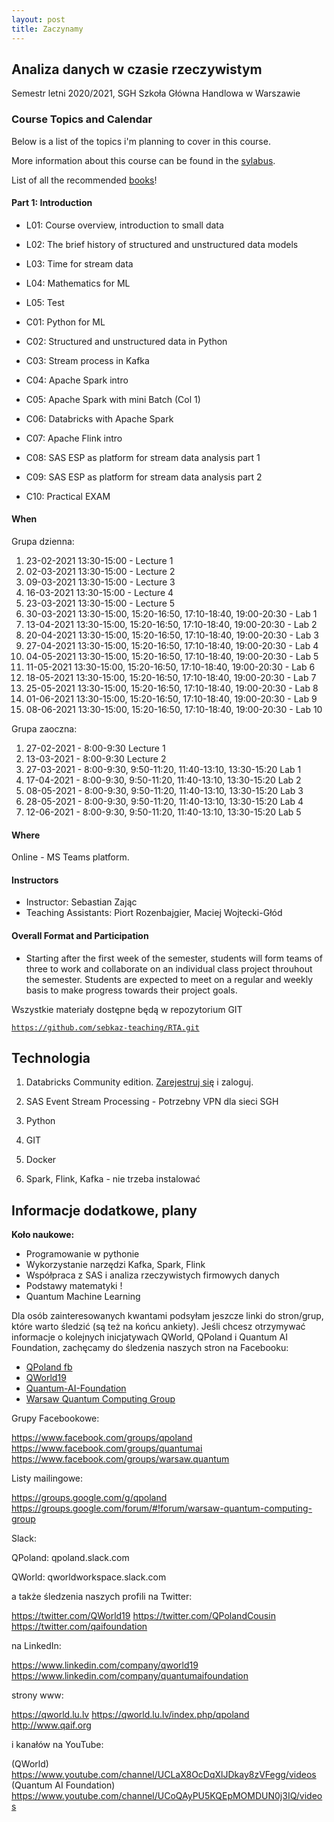 ```yaml
---
layout: post
title: Zaczynamy
---
```


## Analiza danych w czasie rzeczywistym

Semestr letni 2020/2021, 
SGH Szkoła Główna Handlowa w Warszawie


### Course Topics and Calendar

Below is a list of the topics i'm planning to cover in this course. 

More information about this course can be found in the [sylabus](/RealTime/syllabus).

List of all the recommended [books](/RealTime/ksiazki)!

#### Part 1: Introduction

- L01: Course overview, introduction to small data
- L02: The brief history of structured and unstructured data models
- L03: Time for stream data
- L04: Mathematics for ML
- L05: Test 

- C01: Python for ML
- C02: Structured and unstructured data in Python 
- C03: Stream process in Kafka 
- C04: Apache Spark intro 
- C05: Apache Spark with mini Batch (Col 1)
- C06: Databricks with Apache Spark
- C07: Apache Flink intro 
- C08: SAS ESP as platform for stream data analysis part 1
- C09: SAS ESP as platform for stream data analysis part 2
- C10: Practical EXAM


#### When

Grupa dzienna:
1. 23-02-2021 13:30-15:00 - Lecture 1 
2. 02-03-2021 13:30-15:00 - Lecture 2 
3. 09-03-2021 13:30-15:00 - Lecture 3
4. 16-03-2021 13:30-15:00 - Lecture 4
5. 23-03-2021 13:30-15:00 - Lecture 5
6. 30-03-2021 13:30-15:00, 15:20-16:50, 17:10-18:40, 19:00-20:30 - Lab 1
7. 13-04-2021 13:30-15:00, 15:20-16:50, 17:10-18:40, 19:00-20:30 - Lab 2
8. 20-04-2021 13:30-15:00, 15:20-16:50, 17:10-18:40, 19:00-20:30 - Lab 3
9. 27-04-2021 13:30-15:00, 15:20-16:50, 17:10-18:40, 19:00-20:30 - Lab 4
10. 04-05-2021 13:30-15:00, 15:20-16:50, 17:10-18:40, 19:00-20:30 - Lab 5
11. 11-05-2021 13:30-15:00, 15:20-16:50, 17:10-18:40, 19:00-20:30 - Lab 6
12. 18-05-2021 13:30-15:00, 15:20-16:50, 17:10-18:40, 19:00-20:30 - Lab 7
13. 25-05-2021 13:30-15:00, 15:20-16:50, 17:10-18:40, 19:00-20:30 - Lab 8
14. 01-06-2021 13:30-15:00, 15:20-16:50, 17:10-18:40, 19:00-20:30 - Lab 9
15. 08-06-2021 13:30-15:00, 15:20-16:50, 17:10-18:40, 19:00-20:30 - Lab 10



Grupa zaoczna:

1. 27-02-2021 - 8:00-9:30 Lecture 1 
2. 13-03-2021 - 8:00-9:30 Lecture 2 
3. 27-03-2021 - 8:00-9:30, 9:50-11:20, 11:40-13:10, 13:30-15:20 Lab 1 
4. 17-04-2021 - 8:00-9:30, 9:50-11:20, 11:40-13:10, 13:30-15:20 Lab 2
5. 08-05-2021 - 8:00-9:30, 9:50-11:20, 11:40-13:10, 13:30-15:20 Lab 3
6. 28-05-2021 - 8:00-9:30, 9:50-11:20, 11:40-13:10, 13:30-15:20 Lab 4
7. 12-06-2021 - 8:00-9:30, 9:50-11:20, 11:40-13:10, 13:30-15:20 Lab 5



#### Where

Online - MS Teams platform.

#### Instructors

- Instructor: Sebastian Zając
- Teaching Assistants: Piort Rozenbajgier, Maciej Wojtecki-Głód

#### Overall Format and Participation

- Starting after the first week of the semester, students will form teams of three to work and collaborate on an individual class project throuhout the semester. Students are expected to meet on a regular and weekly basis to make progress towards their project goals.


Wszystkie materiały dostępne będą w repozytorium GIT 

[`https://github.com/sebkaz-teaching/RTA.git`](https://github.com/sebkaz-teaching/RTA.git)


## Technologia

1. Databricks Community edition. [Zarejestruj się](https://community.cloud.databricks.com/login.html) i zaloguj. 

2. SAS Event Stream Processing - Potrzebny VPN dla sieci SGH

3. Python

4. GIT

5. Docker 

6. Spark, Flink, Kafka - nie trzeba instalować


## Informacje dodatkowe, plany 

**Koło naukowe:**

- Programowanie w pythonie
- Wykorzystanie narzędzi Kafka, Spark, Flink
- Współpraca z SAS i analiza rzeczywistych firmowych danych
- Podstawy matematyki !
- Quantum Machine Learning

Dla osób zainteresowanych kwantami podsyłam jeszcze linki do stron/grup, które warto śledzić (są też na końcu ankiety).
Jeśli chcesz otrzymywać informacje o kolejnych inicjatywach QWorld, QPoland i Quantum AI Foundation, zachęcamy do śledzenia naszych stron na Facebooku:

- [QPoland fb](https://www.facebook.com/QPoland-110308580421373)
- [QWorld19](https://www.facebook.com/qworld19)
- [Quantum-AI-Foundation](https://www.facebook.com/Quantum-AI-Foundation-101363181408726)
- [Warsaw Quantum Computing Group](https://www.facebook.com/Warsaw-Quantum-Computing-Group-1936160966506139)

Grupy Facebookowe: 

https://www.facebook.com/groups/qpoland
https://www.facebook.com/groups/quantumai
https://www.facebook.com/groups/warsaw.quantum

Listy mailingowe:

https://groups.google.com/g/qpoland
https://groups.google.com/forum/#!forum/warsaw-quantum-computing-group

Slack:

QPoland: qpoland.slack.com

QWorld: qworldworkspace.slack.com

a także śledzenia naszych profili na Twitter:

https://twitter.com/QWorld19
https://twitter.com/QPolandCousin
https://twitter.com/qaifoundation

na LinkedIn:

https://www.linkedin.com/company/qworld19
https://www.linkedin.com/company/quantumaifoundation

strony www:

https://qworld.lu.lv
https://qworld.lu.lv/index.php/qpoland
http://www.qaif.org

i kanałów na YouTube:

(QWorld) https://www.youtube.com/channel/UCLaX8OcDqXlJDkay8zVFegg/videos
(Quantum AI Foundation) https://www.youtube.com/channel/UCoQAyPU5KQEpMOMDUN0j3IQ/videos
















